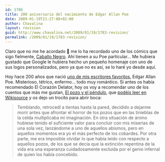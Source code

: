 ```yaml
---
id: 1786
title: 200 aniversario del nacimiento de Edgar Allan Poe
date: 2009-01-19T21:27:08+02:00
author: Chavalina
layout: revision
guid: http://www.chavalina.net/2009/01/19/1783-revision/
permalink: /2009/01/19/1783-revision/
---
```

Claro que no me he acordado 🙂 me lo ha recordado uno de los cómics que sigo fielmente, [Caballo Negro](http://www.caballonegro.cn/2009/01/poes-200th.html). Ahí tienen a su Poe particular&#8230; Me hubiera gustado que Google le hubiera hecho un pequeño homenaje con uno de sus logos personalizados, pero ya que no es así, se lo haré yo desde aquí.

Hoy hace 200 años que nació [uno de mis escritores favoritos](http://www.chavalina.net/2004/01/14/post-20/), Edgar Allan Poe. Misterioso, tétrico, enfermo&#8230; todo muy romántico. Si antes os había recomendado El Corazón Delator, hoy os voy a recomendar uno de los cuentos que más me gustan, [El pozo y el péndulo](http://es.wikipedia.org/wiki/El_pozo_y_el_p%C3%A9ndulo), que [podéis leer en Wikisource](http://es.wikisource.org/wiki/El_pozo_y_el_p%C3%A9ndulo) y os dejo un trocito para abrir boca:

> Temblando, retrocedí a tientas hasta la pared, decidido a dejarme morir antes que afrontar el horror de los pozos que en las tinieblas de la celda multiplicaba mi imaginación. En otra situación de ánimo hubiese tenido el suficiente valor para concluir con mis miserias de una sola vez, lanzándome a uno de aquellos abismos, pero en aquellos momentos era yo el más perfecto de los cobardes. Por otra parte, me era imposible olvidar lo que había leído con respecto a aquellos pozos, de los que se decía que la extinción repentina de la vida era una esperanza cuidadosamente excluida por el genio infernal de quien los había concebido.